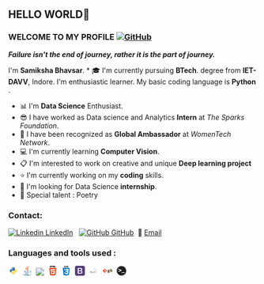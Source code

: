  ##                                                                   HELLO WORLD👋
###                                               **WELCOME TO MY PROFILE** [![GitHub](https://i.stack.imgur.com/tskMh.png)](https://github.com/SamikshaBhavsar)
***Failure isn't the end of journey, rather it is the part of journey.***

I'm **Samiksha Bhavsar**. * :mortar_board: I'm currently pursuing **BTech**. degree from **IET-DAVV**, Indore. I'm enthusiastic learner. My basic coding language is **Python** .
 * :bar_chart: I'm **Data Science** Enthusiast.
* :sunglasses: I have worked as Data science and Analytics **Intern** at *The Sparks Foundation*.
* :raising_hand: I have been recognized as **Global Ambassador** at *WomenTech Network*.
* :computer: I'm currently learning **Computer Vision**.
* :clipboard: I'm interested to work on creative and unique **Deep learning project**
* :star: I'm currently working on my **coding** skills.
* :mega: I'm looking for Data Science **internship**.
* :gem: Special talent : Poetry

### **Contact**:
[![Linkedin](https://i.stack.imgur.com/gVE0j.png) LinkedIn](https://www.linkedin.com/in/samiksha-bhavsar-33837417a)
&nbsp;
 [![GitHub](https://i.stack.imgur.com/tskMh.png) GitHub](https://github.com/SamikshaBhavsar)&nbsp;
:email: [Email](samikshabhavsar1999@gmail.com)


### Languages and tools used :

<code><img height="20" src="https://raw.githubusercontent.com/github/explore/80688e429a7d4ef2fca1e82350fe8e3517d3494d/topics/python/python.png"></code>&nbsp;
<code><img height="20" src="https://raw.githubusercontent.com/github/explore/80688e429a7d4ef2fca1e82350fe8e3517d3494d/topics/java/java.png"></code>&nbsp;
<code><img height="20" src="https://raw.githubusercontent.com/github/explore/80688e429a7d4ef2fca1e82350fe8e3517d3494d/topics/javscriptcript/javascript.png"></code>&nbsp;
<code><img height="20" src="https://raw.githubusercontent.com/github/explore/80688e429a7d4ef2fca1e82350fe8e3517d3494d/topics/html/html.png"></code>&nbsp;
<code><img height="20" src="https://raw.githubusercontent.com/github/explore/80688e429a7d4ef2fca1e82350fe8e3517d3494d/topics/css/css.png"></code>&nbsp;
<code><img height="20" src="https://raw.githubusercontent.com/github/explore/80688e429a7d4ef2fca1e82350fe8e3517d3494d/topics/bootstrap/bootstrap.png"></code>&nbsp;
<code><img height="20" src="https://raw.githubusercontent.com/github/explore/80688e429a7d4ef2fca1e82350fe8e3517d3494d/topics/mysql/mysql.png"></code>&nbsp;
<code><img height="20" src="https://raw.githubusercontent.com/github/explore/80688e429a7d4ef2fca1e82350fe8e3517d3494d/topics/git/git.png"></code>&nbsp;
<code><img height="20" src="https://raw.githubusercontent.com/github/explore/80688e429a7d4ef2fca1e82350fe8e3517d3494d/topics/terminal/terminal.png"></code>





